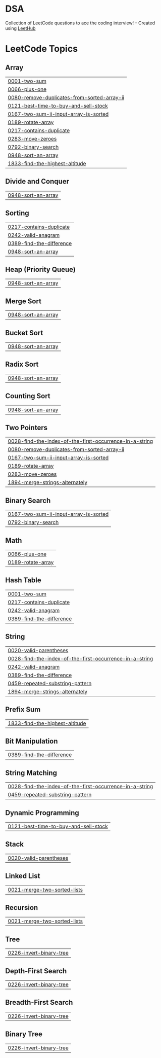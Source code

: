 # DSA
Collection of LeetCode questions to ace the coding interview! - Created using [LeetHub](https://github.com/QasimWani/LeetHub)

<!---LeetCode Topics Start-->
# LeetCode Topics
## Array
|  |
| ------- |
| [0001-two-sum](https://github.com/abhimanyu12321/DSA/tree/master/0001-two-sum) |
| [0066-plus-one](https://github.com/abhimanyu12321/DSA/tree/master/0066-plus-one) |
| [0080-remove-duplicates-from-sorted-array-ii](https://github.com/abhimanyu12321/DSA/tree/master/0080-remove-duplicates-from-sorted-array-ii) |
| [0121-best-time-to-buy-and-sell-stock](https://github.com/abhimanyu12321/DSA/tree/master/0121-best-time-to-buy-and-sell-stock) |
| [0167-two-sum-ii-input-array-is-sorted](https://github.com/abhimanyu12321/DSA/tree/master/0167-two-sum-ii-input-array-is-sorted) |
| [0189-rotate-array](https://github.com/abhimanyu12321/DSA/tree/master/0189-rotate-array) |
| [0217-contains-duplicate](https://github.com/abhimanyu12321/DSA/tree/master/0217-contains-duplicate) |
| [0283-move-zeroes](https://github.com/abhimanyu12321/DSA/tree/master/0283-move-zeroes) |
| [0792-binary-search](https://github.com/abhimanyu12321/DSA/tree/master/0792-binary-search) |
| [0948-sort-an-array](https://github.com/abhimanyu12321/DSA/tree/master/0948-sort-an-array) |
| [1833-find-the-highest-altitude](https://github.com/abhimanyu12321/DSA/tree/master/1833-find-the-highest-altitude) |
## Divide and Conquer
|  |
| ------- |
| [0948-sort-an-array](https://github.com/abhimanyu12321/DSA/tree/master/0948-sort-an-array) |
## Sorting
|  |
| ------- |
| [0217-contains-duplicate](https://github.com/abhimanyu12321/DSA/tree/master/0217-contains-duplicate) |
| [0242-valid-anagram](https://github.com/abhimanyu12321/DSA/tree/master/0242-valid-anagram) |
| [0389-find-the-difference](https://github.com/abhimanyu12321/DSA/tree/master/0389-find-the-difference) |
| [0948-sort-an-array](https://github.com/abhimanyu12321/DSA/tree/master/0948-sort-an-array) |
## Heap (Priority Queue)
|  |
| ------- |
| [0948-sort-an-array](https://github.com/abhimanyu12321/DSA/tree/master/0948-sort-an-array) |
## Merge Sort
|  |
| ------- |
| [0948-sort-an-array](https://github.com/abhimanyu12321/DSA/tree/master/0948-sort-an-array) |
## Bucket Sort
|  |
| ------- |
| [0948-sort-an-array](https://github.com/abhimanyu12321/DSA/tree/master/0948-sort-an-array) |
## Radix Sort
|  |
| ------- |
| [0948-sort-an-array](https://github.com/abhimanyu12321/DSA/tree/master/0948-sort-an-array) |
## Counting Sort
|  |
| ------- |
| [0948-sort-an-array](https://github.com/abhimanyu12321/DSA/tree/master/0948-sort-an-array) |
## Two Pointers
|  |
| ------- |
| [0028-find-the-index-of-the-first-occurrence-in-a-string](https://github.com/abhimanyu12321/DSA/tree/master/0028-find-the-index-of-the-first-occurrence-in-a-string) |
| [0080-remove-duplicates-from-sorted-array-ii](https://github.com/abhimanyu12321/DSA/tree/master/0080-remove-duplicates-from-sorted-array-ii) |
| [0167-two-sum-ii-input-array-is-sorted](https://github.com/abhimanyu12321/DSA/tree/master/0167-two-sum-ii-input-array-is-sorted) |
| [0189-rotate-array](https://github.com/abhimanyu12321/DSA/tree/master/0189-rotate-array) |
| [0283-move-zeroes](https://github.com/abhimanyu12321/DSA/tree/master/0283-move-zeroes) |
| [1894-merge-strings-alternately](https://github.com/abhimanyu12321/DSA/tree/master/1894-merge-strings-alternately) |
## Binary Search
|  |
| ------- |
| [0167-two-sum-ii-input-array-is-sorted](https://github.com/abhimanyu12321/DSA/tree/master/0167-two-sum-ii-input-array-is-sorted) |
| [0792-binary-search](https://github.com/abhimanyu12321/DSA/tree/master/0792-binary-search) |
## Math
|  |
| ------- |
| [0066-plus-one](https://github.com/abhimanyu12321/DSA/tree/master/0066-plus-one) |
| [0189-rotate-array](https://github.com/abhimanyu12321/DSA/tree/master/0189-rotate-array) |
## Hash Table
|  |
| ------- |
| [0001-two-sum](https://github.com/abhimanyu12321/DSA/tree/master/0001-two-sum) |
| [0217-contains-duplicate](https://github.com/abhimanyu12321/DSA/tree/master/0217-contains-duplicate) |
| [0242-valid-anagram](https://github.com/abhimanyu12321/DSA/tree/master/0242-valid-anagram) |
| [0389-find-the-difference](https://github.com/abhimanyu12321/DSA/tree/master/0389-find-the-difference) |
## String
|  |
| ------- |
| [0020-valid-parentheses](https://github.com/abhimanyu12321/DSA/tree/master/0020-valid-parentheses) |
| [0028-find-the-index-of-the-first-occurrence-in-a-string](https://github.com/abhimanyu12321/DSA/tree/master/0028-find-the-index-of-the-first-occurrence-in-a-string) |
| [0242-valid-anagram](https://github.com/abhimanyu12321/DSA/tree/master/0242-valid-anagram) |
| [0389-find-the-difference](https://github.com/abhimanyu12321/DSA/tree/master/0389-find-the-difference) |
| [0459-repeated-substring-pattern](https://github.com/abhimanyu12321/DSA/tree/master/0459-repeated-substring-pattern) |
| [1894-merge-strings-alternately](https://github.com/abhimanyu12321/DSA/tree/master/1894-merge-strings-alternately) |
## Prefix Sum
|  |
| ------- |
| [1833-find-the-highest-altitude](https://github.com/abhimanyu12321/DSA/tree/master/1833-find-the-highest-altitude) |
## Bit Manipulation
|  |
| ------- |
| [0389-find-the-difference](https://github.com/abhimanyu12321/DSA/tree/master/0389-find-the-difference) |
## String Matching
|  |
| ------- |
| [0028-find-the-index-of-the-first-occurrence-in-a-string](https://github.com/abhimanyu12321/DSA/tree/master/0028-find-the-index-of-the-first-occurrence-in-a-string) |
| [0459-repeated-substring-pattern](https://github.com/abhimanyu12321/DSA/tree/master/0459-repeated-substring-pattern) |
## Dynamic Programming
|  |
| ------- |
| [0121-best-time-to-buy-and-sell-stock](https://github.com/abhimanyu12321/DSA/tree/master/0121-best-time-to-buy-and-sell-stock) |
## Stack
|  |
| ------- |
| [0020-valid-parentheses](https://github.com/abhimanyu12321/DSA/tree/master/0020-valid-parentheses) |
## Linked List
|  |
| ------- |
| [0021-merge-two-sorted-lists](https://github.com/abhimanyu12321/DSA/tree/master/0021-merge-two-sorted-lists) |
## Recursion
|  |
| ------- |
| [0021-merge-two-sorted-lists](https://github.com/abhimanyu12321/DSA/tree/master/0021-merge-two-sorted-lists) |
## Tree
|  |
| ------- |
| [0226-invert-binary-tree](https://github.com/abhimanyu12321/DSA/tree/master/0226-invert-binary-tree) |
## Depth-First Search
|  |
| ------- |
| [0226-invert-binary-tree](https://github.com/abhimanyu12321/DSA/tree/master/0226-invert-binary-tree) |
## Breadth-First Search
|  |
| ------- |
| [0226-invert-binary-tree](https://github.com/abhimanyu12321/DSA/tree/master/0226-invert-binary-tree) |
## Binary Tree
|  |
| ------- |
| [0226-invert-binary-tree](https://github.com/abhimanyu12321/DSA/tree/master/0226-invert-binary-tree) |
<!---LeetCode Topics End-->
